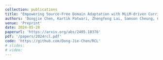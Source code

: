```yaml
---
collection: publications
title: "Empowering Source-Free Domain Adaptation with MLLM-driven Curriculum Learning"
authors: 'Dongjie Chen, Kartik Patwari, Zhengfeng Lai, Samson Cheung, Chen-Nee Chuah'
venue: 'Preprint'
date: 2024-05-28
paperurl: 'https://arxiv.org/abs/2405.18376'
pdf: '/papers/2024rcl.pdf'
code: 'https://github.com/Dong-Jie-Chen/RCL'
# slides: 
# video: 
---
```

